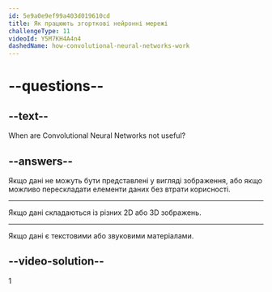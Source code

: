 ```yaml
---
id: 5e9a0e9ef99a403d019610cd
title: Як працюють згорткові нейронні мережі
challengeType: 11
videoId: Y5M7KH4A4n4
dashedName: how-convolutional-neural-networks-work
---
```


# --questions--

## --text--

When are Convolutional Neural Networks not useful?

## --answers--

Якщо дані не можуть бути представлені у вигляді зображення, або якщо можливо перескладати елементи даних без втрати корисності.

---

Якщо дані складаються із різних 2D або 3D зображень.

---

Якщо дані є текстовими або звуковими матеріалами.

## --video-solution--

1

